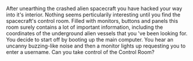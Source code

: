 After unearthing the crashed alien spacecraft you have hacked your way into it's interior. Nothing seems perticularily interesting until you find the spacecraft's control room. Filled with monitors, buttons and panels this room surely contains a lot of important information, including the coordinates of the underground alien vessels that you 've been looking for. You decide to start off by booting up the main computer. You hear an uncanny buzzing-like noise and then a monitor lights up requesting you to enter a username. Can you take control of the Control Room?
